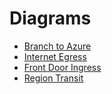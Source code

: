 # Diagrams

- [Branch to Azure](diagrams/branch-to-azure.svg)
- [Internet Egress](diagrams/internet-egress.svg)
- [Front Door Ingress](diagrams/internet-ingress-front-door.svg)
- [Region Transit](diagrams/region-to-region.svg)
